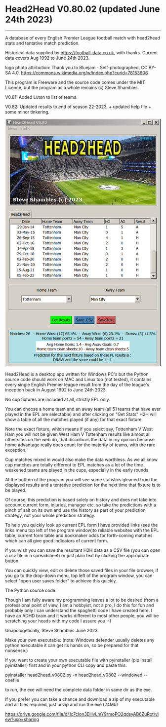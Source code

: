 # Head2Head V0.80.02 (updated June 24th 2023)
-------------------------------------------
A database of every English Premier League football match with head2head stats and tentative match prediction.

Historical data supplied by https://football-data.co.uk, with thanks. Current data covers Aug 1992 to June 24th 2023.

logo photo attribution: Thank you to Bluejam - Self-photographed, CC BY-SA 4.0, https://commons.wikimedia.org/w/index.php?curid=78153606

This program is Freeware and the source code comes under the MIT Licence, but the program as a whole remains (c) Steve Shambles.


V0.81: Added Luton to list of teams.

V0.82: Updated results to end of season 22-2023, + updated help file + some minor tinkering.

![Alt Text](https://github.com/Steve-Shambles/head2head/blob/main/data/h2h_v0802_screenshot.png)


Head2Head is a desktop app written for Windows PC's but the Python source code should work on MAC and Linux too (not tested),
it contains every single English Premier league result from the day of the league's inception back in August 1992 to June 24th 2023.

No cup fixtures are included at all, strictly EPL only.

You can choose a home team and an away team (all 51 teams that have ever played in the EPL are selectable) and after clicking on
"Get Stats" H2H will show a table of all the matches played (if any) for that exact fixture. 

Note the exact fixture, which means if you select say, Tottenham V West Ham you will not be given West Ham V Tottenham results like
almost all other sites on the web do, that discolours the data in my opinion because home advantage really does count for the majority of teams,
with the rare exception.

Cup matches mixed in would also make the data worthless. As we all know cup matches are totally different to EPL matches as a lot of the time
weakened teams are played in the cups, especially in the early rounds. 

At the bottom of the program you will see some statistics gleaned from the displayed results and a tentative prediction for the next time 
that fixture is to be played.

Of course, this prediction is based solely on history and does not take into account current form, injuries, manager etc. so take the predictions
with a pinch of salt on its own and use the history as part of your prediction strategy, not your whole prediction strategy.

To help you quickly look up current EPL form I have provided links (see the links menu top left of the program window)to reliable websites
with the EPL table, current form table and bookmaker odds for forth-coming matches
which can all give good indicators of current form.

If you wish you can save the resultant H2H data as a CSV file (you can open a csv file in a spreadsheet) or just plain text by
clicking the appropriate button.

You can quickly view, edit or delete those saved files in your file browser, if you go to the drop-down menu, top left of the program window,
you can select "open user saves folder" to achieve this quickly.



The Python source code.

Though I am fully aware my programming leaves a lot to be desired (from a professional point of view,
I am a hobbyist, not a pro, I do this for fun and probably only I can understand the spaghetti code I have created here. 
I have an ADHD brain and it works different to most other people, you will be scratching your heads with my code I assure you :-)


Unapologetically, Steve Shambles June 2023.




Make your own executable:
(note: Windows defender usually deletes any python executable it can get its hands on, so be prepared for that nonsense.)

If you want to create your own executable file with pyinstaller (pip install pyinstaller) first and in your python CLI copy and paste this:

pyinstaller head2head_v0802.py -n head2head_v0802 --windowed --onefile


to run, the exe will need the complete data folder in same dir as the exe.

If you prefer you can take a chance and download a zip of my executable and all files required, just unzip and run the exe (24Mb)

https://drive.google.com/file/d/1c7clon3EHvLmY9rmoPO2qdsyAB6ZuRot/view?usp=sharing




